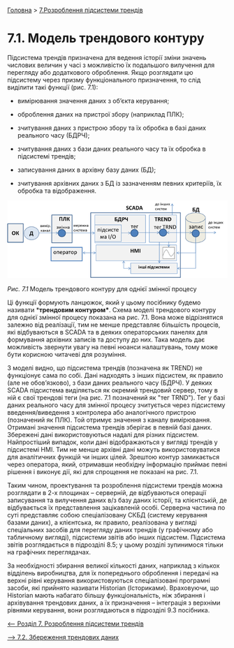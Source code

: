 [Головна](README.md) > [7.Розроблення підсистеми трендів](7.md)

# 7.1. Модель трендового контуру 

Підсистема трендів призначена для ведення історії зміни значень числових величин у часі з можливістю їх подальшого вилучення для перегляду або додаткового оброблення. Якщо розглядати цю підсистему через призму функціонального призначення, то слід виділити такі функції (рис. 7.1):

- вимірювання значення даних з об’єкта керування;

- оброблення даних на пристрої збору (наприклад ПЛК);

- зчитування даних з пристрою збору та їх обробка в базі даних реального часу (БДРЧ);

- зчитування даних з бази даних реального часу та їх обробка в підсистемі трендів; 

- записування даних в архівну базу даних (БД);

- зчитування архівних даних з БД із зазначенням певних критеріїв, їх обробка та відображення. 

![](media7/7_1.png)

*Рис. 7.1* Модель трендового контуру для однієї змінної процесу 

Ці функції формують ланцюжок, який у цьому посібнику будемо називати ***трендовим контуром\***. Схема моделі трендового контуру для однієї змінної процесу показана на рис. 7.1. Вона може відрізнятися залежно від реалізації, тим не менше представляє більшість процесів, які відбуваються в SCADA та в деяких операторських панелях для формування архівних записів та доступу до них. Така модель дає можливість звернути увагу на певні нюанси налаштувань, тому може бути корисною читачеві для розуміння. 

З моделі видно, що підсистема трендів (позначена як TREND) не функціонує сама по собі. Дані надходять з інших підсистем, як правило (але не обов’язково), з бази даних реального часу (БДРЧ). У деяких SCADA підсистема виділяється як окремий трендовий сервер, тому в ній є свої трендові теги (на рис. 7.1 позначений як "тег TRND").  Тег у базі даних реального часу для змінної процесу зчитується через підсистему введення/виведення з контролера або аналогічного пристрою (позначений як ПЛК). Той отримує значення з каналу вимірювання. Отримані значення підсистема трендів зберігає в певній базі даних. Збережені дані використовуються надалі для різних підсистем. Найпростіший випадок, коли дані відображаються у вигляді трендів у підсистемі HMI. Тим не менше архівні дані можуть використовуватися для аналітичних функцій чи інших цілей. Зрештою контур замикається через оператора, який, отримавши необхідну інформацію приймає певні рішення і виконує дії, які для спрощення не показані на рис. 7.1.       

Таким чином, проектування та розроблення підсистеми трендів можна розглядати в 2-х площинах – серверній, де відбуваються операції записування та вилучення даних в/з базу даних історії, та клієнтській, де відбувається їх представлення зацікавленій особі. Серверна частина по суті представляє собою спеціалізовану СКБД (систему керування базами даних), а клієнтська, як правило, реалізована у вигляді спеціальних засобів для перегляду даних трендів (у графічному або табличному вигляді), підсистеми звітів або інших підсистем. Підсистема звітів розглядається в підрозділі 8.5; у цьому розділі зупинимося тільки на графічних переглядачах.  

За необхідності збирання великої кількості даних, наприклад з кількох відділень виробництва, для їх попереднього оброблення і передачі на верхні рівні керування використовуються спеціалізовані програмні засоби, які прийнято називати Historian (Істориками). Враховуючи, що Historian мають набагато більшу функціональність, ніж збирання і архівування трендових даних, а їх призначення – інтеграція з верхніми рівнями керування, вони розглядаються в підрозділі 9.3 посібника.   

[<-- Розділ 7. Розроблення підсистеми трендів](7.md)

[--> 7.2. Збереження трендових даних](7_2.md)